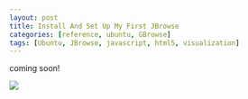 ```yaml
---
layout: post
title: Install And Set Up My First JBrowse
categories: [reference, ubuntu, GBrowse]
tags: [Ubuntu, JBrowse, javascript, html5, visualization]
---
```


coming soon!

![](http://i.imgur.com/QUE3Zgh.png)
